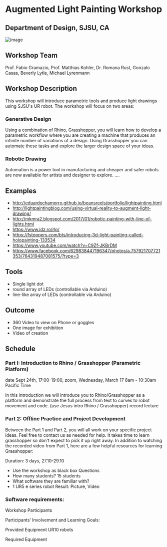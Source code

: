 # Augmented Light Painting Workshop
## Department of Design, SJSU, CA

![image](https://user-images.githubusercontent.com/13201783/122343449-ff6da180-cf45-11eb-8baf-2d452b6c068e.png)

## Workshop Team
Prof. Fabio Gramazio, Prof. Matthias Kohler, Dr. Romana Rust, Gonzalo Casas, Beverly Lytle, Michael Lyrenmann

## Workshop Description

This workshop will introduce parametric tools and produce light drawings using SJSU's UR robot. The workshop will focus on two areas:

### Generative Design

Using a combination of Rhino, Grasshopper, you will learn how to develop a parametric workflow where you are creating a machine that produces an infinite number of variations of a design. Using Grasshopper you can automate these tasks and explore the larger design space of your ideas. 

### Robotic Drawing

Automation is a power tool in manufacturing and cheaper and safer robots are now available for artists and designer to explore. ....


## Examples
* http://eduardochamorro.github.io/beansreels/portfolio/lightpainting.html
* http://lightpaintingblog.com/using-virtual-reality-to-augment-light-drawing/
* http://mkmra2.blogspot.com/2017/01/robotic-painting-with-line-of-lights.html
* https://www.idz.ro/rlp/
* https://fstoppers.com/bts/introducing-3d-light-painting-called-holopainting-133534
* https://www.youtube.com/watch?v=C9Zf-JKBrDM
* https://www.facebook.com/629838447196347/photos/a.757921707721353/764319487081575/?type=3


## Tools
* Single light dot
* round array of LEDs (controllable via Arduino)
* line-like array of LEDs (controllable via Arduino)

## Outcome
* 360 Video to view on Phone or goggles
* One image for exhibition
* Video of creation

## Schedule

### Part I: Introduction to Rhino / Grasshopper (Parametric Platform)
date Sept 24th, 17:00-19:00, zoom, 
Wednesday, March 17 8am - 10:30am Pacific Time

In this introduction we will introduce you to Rhino/Grasshopper as a platform and demonstrate the full process from text to curves to robot movement and code.
(use Jesus intro Rhino / Grasshopper)
record lecture 

### Part 2: Offline Practice and Project Development

Between the Part 1 and Part 2, you will all work on your specific project ideas. Feel free to contact us as needed for help. It takes time to learn grasshopper so don't expect to pick it up right away. In addition to watching the recorded video from Part 1, here are a few helpful resources for learning Grasshopper:





























Duration: 3 days, 27.10-29.10
-	Use the workshop as black box
Questions
-	How many students? 15 students
-	What software they are familiar with?
-	1 UR5 e series robot
Result: Picture, Video 




### Software requirements:


Workshop Participants

Participants’ Involvement and Learning Goals:



Provided Equipment
UR10 robots

Required Equipment

